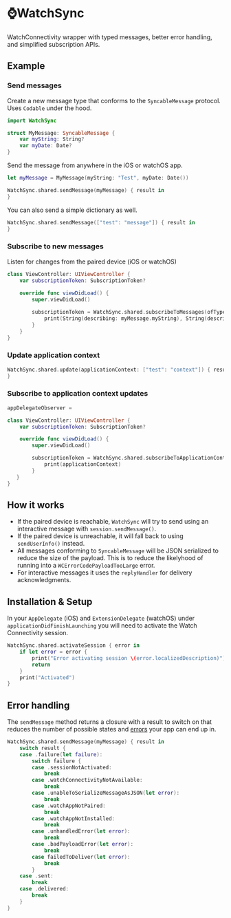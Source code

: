 # ⌚️WatchSync
WatchConnectivity wrapper with typed messages, better error handling, and simplified subscription APIs.

## Example

### Send messages

Create a new message type that conforms to the `SyncableMessage` protocol. Uses `Codable` under the hood.

```swift
import WatchSync

struct MyMessage: SyncableMessage {
    var myString: String?
    var myDate: Date?
}
```

Send the message from anywhere in the iOS or watchOS app.

```swift
let myMessage = MyMessage(myString: "Test", myDate: Date())

WatchSync.shared.sendMessage(myMessage) { result in
}
```

You can also send a simple dictionary as well.

```swift
WatchSync.shared.sendMessage(["test": "message"]) { result in
}
```

### Subscribe to new messages

Listen for changes from the paired device (iOS or watchOS)

```swift
class ViewController: UIViewController {
	var subscriptionToken: SubscriptionToken?
	
	override func viewDidLoad() {
   		super.viewDidLoad()

    	subscriptionToken = WatchSync.shared.subscribeToMessages(ofType: MyMessage.self) { myMessage in
			print(String(describing: myMessage.myString), String(describing: myMessage.myDate))
    	}
	}
}
```

### Update application context

```swift
WatchSync.shared.update(applicationContext: ["test": "context"]) { result in
}
```

### Subscribe to application context updates

```swift
appDelegateObserver = 

class ViewController: UIViewController {
	var subscriptionToken: SubscriptionToken?

	override func viewDidLoad() {
		super.viewDidLoad()

		subscriptionToken = WatchSync.shared.subscribeToApplicationContext { applicationContext in
			print(applicationContext)
		}
   }
}
```

## How it works

* If the paired device is reachable, `WatchSync` will try to send using an interactive message with `session.sendMessage()`.
* If the paired device is unreachable, it will fall back to using `sendUserInfo()` instead.
* All messages conforming to `SyncableMessage` will be JSON serialized to reduce the size of the payload. This is to reduce the likelyhood of running into a `WCErrorCodePayloadTooLarge` error.
* For interactive messages it uses the `replyHandler` for delivery acknowledgments.

## Installation & Setup

In your `AppDelegate` (iOS) and `ExtensionDelegate` (watchOS) under `applicationDidFinishLaunching` you will need to activate the Watch Connectivity session.

```swift
WatchSync.shared.activateSession { error in
    if let error = error {
        print("Error activating session \(error.localizedDescription)")
        return
    }
    print("Activated")
}
```

## Error handling

The `sendMessage` method returns a closure with a result to switch on that reduces the number of possible states and [errors](https://developer.apple.com/documentation/watchconnectivity/wcerror) your app can end up in.

```swift
WatchSync.shared.sendMessage(myMessage) { result in
    switch result {
    case .failure(let failure):
        switch failure {
        case .sessionNotActivated:
            break
        case .watchConnectivityNotAvailable:
            break
        case .unableToSerializeMessageAsJSON(let error):
            break
        case .watchAppNotPaired:
            break
        case .watchAppNotInstalled:
            break
        case .unhandledError(let error):
            break
        case .badPayloadError(let error):
            break
        case failedToDeliver(let error):
            break
        }
    case .sent:
        break
    case .delivered:
        break
    }
}
```
